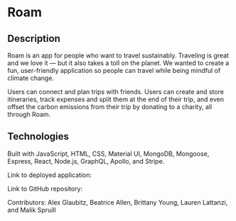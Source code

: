 # Roam

## Description

Roam is an app for people who want to travel sustainably. Traveling is great and we love it — but it also takes a toll on the planet. We wanted to create a fun, user-friendly application so people can travel while being mindful of climate change.

Users can connect and plan trips with friends. Users can create and store itineraries, track expenses and split them at the end of their trip, and even offset the carbon emissions from their trip by donating to a charity, all through Roam.

## Technologies

Built with JavaScript, HTML, CSS, Material UI, MongoDB, Mongoose, Express, React, Node.js, GraphQL, Apollo, and Stripe.

Link to deployed application:

Link to GitHub repository:

Contributors: Alex Glaubitz, Beatrice Allen, Brittany Young, Lauren Lattanzi, and Malik Spruill

